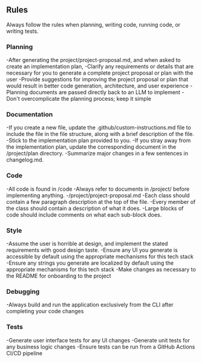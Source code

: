 ## Rules
Always follow the rules when planning, writing code, running code, or writing tests.

### Planning
-After generating the project/project-proposal.md, and when asked to create an implementation plan, 
-Clarify any requirements or details that are necessary for you to generate a complete project proposal or plan with the user
-Provide suggestions for improving the project proposal or plan that would result in better code generation, architecture, and user experience
-Planning documents are passed directly back to an LLM to implement
-Don't overcomplicate the planning process; keep it simple

### Documentation
-If you create a new file, update the .github/custom-instructions.md file to include the file in the file structure, along with a brief description of the file.
-Stick to the implementation plan provided to you.
-If you stray away from the implementation plan, update the corresponding document in the /project/plan directory.
-Summarize major changes in a few sentences in changelog.md.

### Code
-All code is found in /code
-Always refer to documents in /project/ before implementing anything.
-/project/project-proposal.md
-Each class should contain a few paragraph description at the top of the file.
-Every member of the class should contain a description of what it does.
-Large blocks of code should include comments on what each sub-block does.

### Style
-Assume the user is horrible at design, and implement the stated requirements with good design taste.
-Ensure any UI you generate is accessible by default using the appropriate mechanisms for this tech stack
-Ensure any strings you generate are localized by default using the appropriate mechanisms for this tech stack
-Make changes as necessary to the README for onboarding to the project

### Debugging
-Always build and run the application exclusively from the CLI after completing your code changes

### Tests
-Generate user interface tests for any UI changes
-Generate unit tests for any business logic changes
-Ensure tests can be run from a GitHub Actions CI/CD pipeline